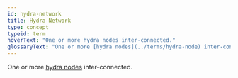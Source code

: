 ```yaml
---
id: hydra-network
title: Hydra Network
type: concept
typeid: term
hoverText: "One or more hydra nodes inter-connected."
glossaryText: "One or more [hydra nodes](../terms/hydra-node) inter-connected."
---
```


One or more [hydra nodes](../terms/hydra-node) inter-connected.
